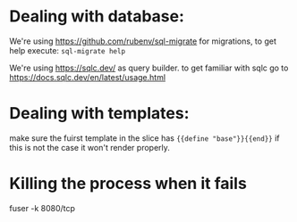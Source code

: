 # Dealing with database:
We're using https://github.com/rubenv/sql-migrate for migrations,
to get help execute:
`sql-migrate help` 

We're using https://sqlc.dev/ as query builder. to get familiar with sqlc go to https://docs.sqlc.dev/en/latest/usage.html

# Dealing with templates:
make sure the fuirst template in the slice has
`{{define "base"}}{{end}}`
if this is not the case it won't render properly.

# Killing the process when it fails
fuser -k 8080/tcp
